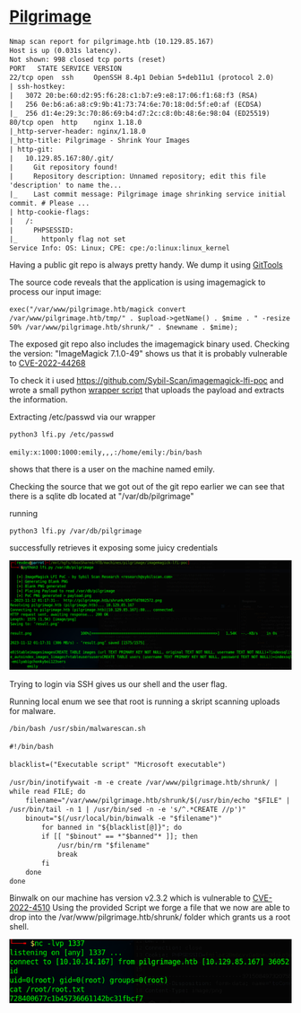 # [Pilgrimage](https://app.hackthebox.com/machines/Pilgrimage)

```
Nmap scan report for pilgrimage.htb (10.129.85.167)
Host is up (0.031s latency).
Not shown: 998 closed tcp ports (reset)
PORT   STATE SERVICE VERSION
22/tcp open  ssh     OpenSSH 8.4p1 Debian 5+deb11u1 (protocol 2.0)
| ssh-hostkey:
|   3072 20:be:60:d2:95:f6:28:c1:b7:e9:e8:17:06:f1:68:f3 (RSA)
|   256 0e:b6:a6:a8:c9:9b:41:73:74:6e:70:18:0d:5f:e0:af (ECDSA)
|_  256 d1:4e:29:3c:70:86:69:b4:d7:2c:c8:0b:48:6e:98:04 (ED25519)
80/tcp open  http    nginx 1.18.0
|_http-server-header: nginx/1.18.0
|_http-title: Pilgrimage - Shrink Your Images
| http-git:
|   10.129.85.167:80/.git/
|     Git repository found!
|     Repository description: Unnamed repository; edit this file 'description' to name the...
|_    Last commit message: Pilgrimage image shrinking service initial commit. # Please ...
| http-cookie-flags:
|   /:
|     PHPSESSID:
|_      httponly flag not set
Service Info: OS: Linux; CPE: cpe:/o:linux:linux_kernel
```

Having a public git repo is always pretty handy. We dump it using [GitTools](https://github.com/internetwache/GitTools/)

The source code reveals that the application is using imagemagick to process our input image:

```
exec("/var/www/pilgrimage.htb/magick convert /var/www/pilgrimage.htb/tmp/" . $upload->getName() . $mime . " -resize 50% /var/www/pilgrimage.htb/shrunk/" . $newname . $mime);
```

The exposed git repo also includes the imagemagick binary used.
Checking the version: "ImageMagick 7.1.0-49" shows us that it is probably vulnerable to [CVE-2022-44268](https://hackerone.com/reports/1858574)

To check it i used https://github.com/Sybil-Scan/imagemagick-lfi-poc and wrote a small python [wrapper script](lfi.py) that uploads the payload and extracts the information.

Extracting /etc/passwd via our wrapper

```
python3 lfi.py /etc/passwd

emily:x:1000:1000:emily,,,:/home/emily:/bin/bash
```

shows that there is a user on the machine named emily.

Checking the source that we got out of the git repo earlier we can see that there is a sqlite db located at "/var/db/pilgrimage"

running

```
python3 lfi.py /var/db/pilgrimage
```

successfully retrieves it exposing some juicy credentials

![](./res/db.png)

Trying to login via SSH gives us our shell and the user flag.

Running local enum we see that root is running a skript scanning uploads for malware.

```
/bin/bash /usr/sbin/malwarescan.sh

#!/bin/bash

blacklist=("Executable script" "Microsoft executable")

/usr/bin/inotifywait -m -e create /var/www/pilgrimage.htb/shrunk/ | while read FILE; do
	filename="/var/www/pilgrimage.htb/shrunk/$(/usr/bin/echo "$FILE" | /usr/bin/tail -n 1 | /usr/bin/sed -n -e 's/^.*CREATE //p')"
	binout="$(/usr/local/bin/binwalk -e "$filename")"
        for banned in "${blacklist[@]}"; do
		if [[ "$binout" == *"$banned"* ]]; then
			/usr/bin/rm "$filename"
			break
		fi
	done
done
```

Binwalk on our machine has version v2.3.2 which is vulnerable to [CVE-2022-4510](https://github.com/adhikara13/CVE-2022-4510-WalkingPath)
Using the provided Script we forge a file that we now are able to drop into the /var/www/pilgrimage.htb/shrunk/ folder which grants us a root shell.

![](./res/yoink.png)
